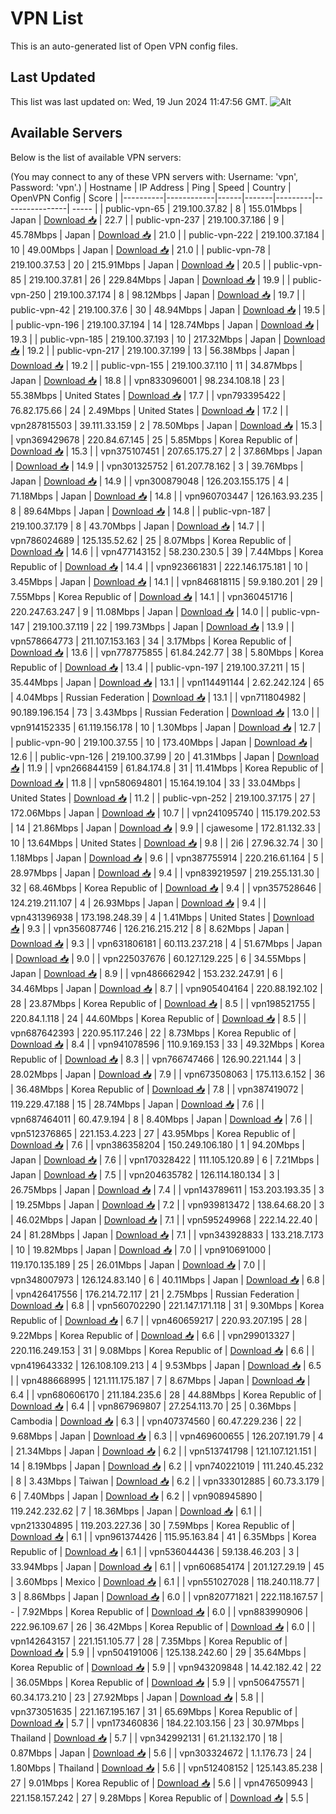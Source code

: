 # VPN List

This is an auto-generated list of Open VPN config files.

## Last Updated

This list was last updated on: Wed, 19 Jun 2024 11:47:56 GMT.
![Alt](https://repobeats.axiom.co/api/embed/186b98318ef1479477931607c1ad7d823f12451f.svg "Repobeats analytics image")

## Available Servers

Below is the list of available VPN servers:

(You may connect to any of these VPN servers with: Username: 'vpn', Password: 'vpn'.)
| Hostname | IP Address | Ping | Speed | Country | OpenVPN Config | Score |
|----------|------------|------|-------|---------|----------------| ----- |
| public-vpn-65 | 219.100.37.82 | 8 | 155.01Mbps | Japan | [Download 📥](./configs/server_0_JP.ovpn) | 22.7 |
| public-vpn-237 | 219.100.37.186 | 9 | 45.78Mbps | Japan | [Download 📥](./configs/server_1_JP.ovpn) | 21.0 |
| public-vpn-222 | 219.100.37.184 | 10 | 49.00Mbps | Japan | [Download 📥](./configs/server_2_JP.ovpn) | 21.0 |
| public-vpn-78 | 219.100.37.53 | 20 | 215.91Mbps | Japan | [Download 📥](./configs/server_3_JP.ovpn) | 20.5 |
| public-vpn-85 | 219.100.37.81 | 26 | 229.84Mbps | Japan | [Download 📥](./configs/server_4_JP.ovpn) | 19.9 |
| public-vpn-250 | 219.100.37.174 | 8 | 98.12Mbps | Japan | [Download 📥](./configs/server_5_JP.ovpn) | 19.7 |
| public-vpn-42 | 219.100.37.6 | 30 | 48.94Mbps | Japan | [Download 📥](./configs/server_6_JP.ovpn) | 19.5 |
| public-vpn-196 | 219.100.37.194 | 14 | 128.74Mbps | Japan | [Download 📥](./configs/server_7_JP.ovpn) | 19.3 |
| public-vpn-185 | 219.100.37.193 | 10 | 217.32Mbps | Japan | [Download 📥](./configs/server_8_JP.ovpn) | 19.2 |
| public-vpn-217 | 219.100.37.199 | 13 | 56.38Mbps | Japan | [Download 📥](./configs/server_9_JP.ovpn) | 19.2 |
| public-vpn-155 | 219.100.37.110 | 11 | 34.87Mbps | Japan | [Download 📥](./configs/server_10_JP.ovpn) | 18.8 |
| vpn833096001 | 98.234.108.18 | 23 | 55.38Mbps | United States | [Download 📥](./configs/server_11_US.ovpn) | 17.7 |
| vpn793395422 | 76.82.175.66 | 24 | 2.49Mbps | United States | [Download 📥](./configs/server_12_US.ovpn) | 17.2 |
| vpn287815503 | 39.111.33.159 | 2 | 78.50Mbps | Japan | [Download 📥](./configs/server_13_JP.ovpn) | 15.3 |
| vpn369429678 | 220.84.67.145 | 25 | 5.85Mbps | Korea Republic of | [Download 📥](./configs/server_14_KR.ovpn) | 15.3 |
| vpn375107451 | 207.65.175.27 | 2 | 37.86Mbps | Japan | [Download 📥](./configs/server_15_JP.ovpn) | 14.9 |
| vpn301325752 | 61.207.78.162 | 3 | 39.76Mbps | Japan | [Download 📥](./configs/server_16_JP.ovpn) | 14.9 |
| vpn300879048 | 126.203.155.175 | 4 | 71.18Mbps | Japan | [Download 📥](./configs/server_17_JP.ovpn) | 14.8 |
| vpn960703447 | 126.163.93.235 | 8 | 89.64Mbps | Japan | [Download 📥](./configs/server_18_JP.ovpn) | 14.8 |
| public-vpn-187 | 219.100.37.179 | 8 | 43.70Mbps | Japan | [Download 📥](./configs/server_19_JP.ovpn) | 14.7 |
| vpn786024689 | 125.135.52.62 | 25 | 8.07Mbps | Korea Republic of | [Download 📥](./configs/server_20_KR.ovpn) | 14.6 |
| vpn477143152 | 58.230.230.5 | 39 | 7.44Mbps | Korea Republic of | [Download 📥](./configs/server_21_KR.ovpn) | 14.4 |
| vpn923661831 | 222.146.175.181 | 10 | 3.45Mbps | Japan | [Download 📥](./configs/server_22_JP.ovpn) | 14.1 |
| vpn846818115 | 59.9.180.201 | 29 | 7.55Mbps | Korea Republic of | [Download 📥](./configs/server_23_KR.ovpn) | 14.1 |
| vpn360451716 | 220.247.63.247 | 9 | 11.08Mbps | Japan | [Download 📥](./configs/server_24_JP.ovpn) | 14.0 |
| public-vpn-147 | 219.100.37.119 | 22 | 199.73Mbps | Japan | [Download 📥](./configs/server_25_JP.ovpn) | 13.9 |
| vpn578664773 | 211.107.153.163 | 34 | 3.17Mbps | Korea Republic of | [Download 📥](./configs/server_26_KR.ovpn) | 13.6 |
| vpn778775855 | 61.84.242.77 | 38 | 5.80Mbps | Korea Republic of | [Download 📥](./configs/server_27_KR.ovpn) | 13.4 |
| public-vpn-197 | 219.100.37.211 | 15 | 35.44Mbps | Japan | [Download 📥](./configs/server_28_JP.ovpn) | 13.1 |
| vpn114491144 | 2.62.242.124 | 65 | 4.04Mbps | Russian Federation | [Download 📥](./configs/server_29_RU.ovpn) | 13.1 |
| vpn711804982 | 90.189.196.154 | 73 | 3.43Mbps | Russian Federation | [Download 📥](./configs/server_30_RU.ovpn) | 13.0 |
| vpn914152335 | 61.119.156.178 | 10 | 1.30Mbps | Japan | [Download 📥](./configs/server_31_JP.ovpn) | 12.7 |
| public-vpn-90 | 219.100.37.55 | 10 | 173.40Mbps | Japan | [Download 📥](./configs/server_32_JP.ovpn) | 12.6 |
| public-vpn-126 | 219.100.37.99 | 20 | 41.31Mbps | Japan | [Download 📥](./configs/server_33_JP.ovpn) | 11.9 |
| vpn266844159 | 61.84.174.8 | 31 | 11.41Mbps | Korea Republic of | [Download 📥](./configs/server_34_KR.ovpn) | 11.8 |
| vpn580694801 | 15.164.19.104 | 33 | 33.04Mbps | United States | [Download 📥](./configs/server_35_US.ovpn) | 11.2 |
| public-vpn-252 | 219.100.37.175 | 27 | 172.06Mbps | Japan | [Download 📥](./configs/server_36_JP.ovpn) | 10.7 |
| vpn241095740 | 115.179.202.53 | 14 | 21.86Mbps | Japan | [Download 📥](./configs/server_37_JP.ovpn) | 9.9 |
| cjawesome | 172.81.132.33 | 10 | 13.64Mbps | United States | [Download 📥](./configs/server_38_US.ovpn) | 9.8 |
| 2i6 | 27.96.32.74 | 30 | 1.18Mbps | Japan | [Download 📥](./configs/server_39_JP.ovpn) | 9.6 |
| vpn387755914 | 220.216.61.164 | 5 | 28.97Mbps | Japan | [Download 📥](./configs/server_40_JP.ovpn) | 9.4 |
| vpn839219597 | 219.255.131.30 | 32 | 68.46Mbps | Korea Republic of | [Download 📥](./configs/server_41_KR.ovpn) | 9.4 |
| vpn357528646 | 124.219.211.107 | 4 | 26.93Mbps | Japan | [Download 📥](./configs/server_42_JP.ovpn) | 9.4 |
| vpn431396938 | 173.198.248.39 | 4 | 1.41Mbps | United States | [Download 📥](./configs/server_43_US.ovpn) | 9.3 |
| vpn356087746 | 126.216.215.212 | 8 | 8.62Mbps | Japan | [Download 📥](./configs/server_44_JP.ovpn) | 9.3 |
| vpn631806181 | 60.113.237.218 | 4 | 51.67Mbps | Japan | [Download 📥](./configs/server_45_JP.ovpn) | 9.0 |
| vpn225037676 | 60.127.129.225 | 6 | 34.55Mbps | Japan | [Download 📥](./configs/server_46_JP.ovpn) | 8.9 |
| vpn486662942 | 153.232.247.91 | 6 | 34.46Mbps | Japan | [Download 📥](./configs/server_47_JP.ovpn) | 8.7 |
| vpn905404164 | 220.88.192.102 | 28 | 23.87Mbps | Korea Republic of | [Download 📥](./configs/server_48_KR.ovpn) | 8.5 |
| vpn198521755 | 220.84.1.118 | 24 | 44.60Mbps | Korea Republic of | [Download 📥](./configs/server_49_KR.ovpn) | 8.5 |
| vpn687642393 | 220.95.117.246 | 22 | 8.73Mbps | Korea Republic of | [Download 📥](./configs/server_50_KR.ovpn) | 8.4 |
| vpn941078596 | 110.9.169.153 | 33 | 49.32Mbps | Korea Republic of | [Download 📥](./configs/server_51_KR.ovpn) | 8.3 |
| vpn766747466 | 126.90.221.144 | 3 | 28.02Mbps | Japan | [Download 📥](./configs/server_52_JP.ovpn) | 7.9 |
| vpn673508063 | 175.113.6.152 | 36 | 36.48Mbps | Korea Republic of | [Download 📥](./configs/server_53_KR.ovpn) | 7.8 |
| vpn387419072 | 119.229.47.188 | 15 | 28.74Mbps | Japan | [Download 📥](./configs/server_54_JP.ovpn) | 7.6 |
| vpn687464011 | 60.47.9.194 | 8 | 8.40Mbps | Japan | [Download 📥](./configs/server_55_JP.ovpn) | 7.6 |
| vpn512376865 | 221.153.4.223 | 27 | 43.95Mbps | Korea Republic of | [Download 📥](./configs/server_56_KR.ovpn) | 7.6 |
| vpn386358204 | 150.249.106.180 | 1 | 94.20Mbps | Japan | [Download 📥](./configs/server_57_JP.ovpn) | 7.6 |
| vpn170328422 | 111.105.120.89 | 6 | 7.21Mbps | Japan | [Download 📥](./configs/server_58_JP.ovpn) | 7.5 |
| vpn204635782 | 126.114.180.134 | 3 | 26.75Mbps | Japan | [Download 📥](./configs/server_59_JP.ovpn) | 7.4 |
| vpn143789611 | 153.203.193.35 | 3 | 19.25Mbps | Japan | [Download 📥](./configs/server_60_JP.ovpn) | 7.2 |
| vpn939813472 | 138.64.68.20 | 3 | 46.02Mbps | Japan | [Download 📥](./configs/server_61_JP.ovpn) | 7.1 |
| vpn595249968 | 222.14.22.40 | 24 | 81.28Mbps | Japan | [Download 📥](./configs/server_62_JP.ovpn) | 7.1 |
| vpn343928833 | 133.218.7.173 | 10 | 19.82Mbps | Japan | [Download 📥](./configs/server_63_JP.ovpn) | 7.0 |
| vpn910691000 | 119.170.135.189 | 25 | 26.01Mbps | Japan | [Download 📥](./configs/server_64_JP.ovpn) | 7.0 |
| vpn348007973 | 126.124.83.140 | 6 | 40.11Mbps | Japan | [Download 📥](./configs/server_65_JP.ovpn) | 6.8 |
| vpn426417556 | 176.214.72.117 | 21 | 2.75Mbps | Russian Federation | [Download 📥](./configs/server_66_RU.ovpn) | 6.8 |
| vpn560702290 | 221.147.171.118 | 31 | 9.30Mbps | Korea Republic of | [Download 📥](./configs/server_67_KR.ovpn) | 6.7 |
| vpn460659217 | 220.93.207.195 | 28 | 9.22Mbps | Korea Republic of | [Download 📥](./configs/server_68_KR.ovpn) | 6.6 |
| vpn299013327 | 220.116.249.153 | 31 | 9.08Mbps | Korea Republic of | [Download 📥](./configs/server_69_KR.ovpn) | 6.6 |
| vpn419643332 | 126.108.109.213 | 4 | 9.53Mbps | Japan | [Download 📥](./configs/server_70_JP.ovpn) | 6.5 |
| vpn488668995 | 121.111.175.187 | 7 | 8.67Mbps | Japan | [Download 📥](./configs/server_71_JP.ovpn) | 6.4 |
| vpn680606170 | 211.184.235.6 | 28 | 44.88Mbps | Korea Republic of | [Download 📥](./configs/server_72_KR.ovpn) | 6.4 |
| vpn867969807 | 27.254.113.70 | 25 | 0.36Mbps | Cambodia | [Download 📥](./configs/server_73_KH.ovpn) | 6.3 |
| vpn407374560 | 60.47.229.236 | 22 | 9.68Mbps | Japan | [Download 📥](./configs/server_74_JP.ovpn) | 6.3 |
| vpn469600655 | 126.207.191.79 | 4 | 21.34Mbps | Japan | [Download 📥](./configs/server_75_JP.ovpn) | 6.2 |
| vpn513741798 | 121.107.121.151 | 14 | 8.19Mbps | Japan | [Download 📥](./configs/server_76_JP.ovpn) | 6.2 |
| vpn740221019 | 111.240.45.232 | 8 | 3.43Mbps | Taiwan | [Download 📥](./configs/server_77_TW.ovpn) | 6.2 |
| vpn333012885 | 60.73.3.179 | 6 | 7.40Mbps | Japan | [Download 📥](./configs/server_78_JP.ovpn) | 6.2 |
| vpn908945890 | 119.242.232.62 | 7 | 18.36Mbps | Japan | [Download 📥](./configs/server_79_JP.ovpn) | 6.1 |
| vpn213304895 | 119.203.227.36 | 30 | 7.59Mbps | Korea Republic of | [Download 📥](./configs/server_80_KR.ovpn) | 6.1 |
| vpn961374426 | 115.95.163.84 | 41 | 6.35Mbps | Korea Republic of | [Download 📥](./configs/server_81_KR.ovpn) | 6.1 |
| vpn536044436 | 59.138.46.203 | 3 | 33.94Mbps | Japan | [Download 📥](./configs/server_82_JP.ovpn) | 6.1 |
| vpn606854174 | 201.127.29.19 | 45 | 3.60Mbps | Mexico | [Download 📥](./configs/server_83_MX.ovpn) | 6.1 |
| vpn551027028 | 118.240.118.77 | 3 | 8.86Mbps | Japan | [Download 📥](./configs/server_84_JP.ovpn) | 6.0 |
| vpn820771821 | 222.118.167.57 | - | 7.92Mbps | Korea Republic of | [Download 📥](./configs/server_85_KR.ovpn) | 6.0 |
| vpn883990906 | 222.96.109.67 | 26 | 36.42Mbps | Korea Republic of | [Download 📥](./configs/server_86_KR.ovpn) | 6.0 |
| vpn142643157 | 221.151.105.77 | 28 | 7.35Mbps | Korea Republic of | [Download 📥](./configs/server_87_KR.ovpn) | 5.9 |
| vpn504191006 | 125.138.242.60 | 29 | 35.64Mbps | Korea Republic of | [Download 📥](./configs/server_88_KR.ovpn) | 5.9 |
| vpn943209848 | 14.42.182.42 | 22 | 36.05Mbps | Korea Republic of | [Download 📥](./configs/server_89_KR.ovpn) | 5.9 |
| vpn506475571 | 60.34.173.210 | 23 | 27.92Mbps | Japan | [Download 📥](./configs/server_90_JP.ovpn) | 5.8 |
| vpn373051635 | 221.167.195.167 | 31 | 65.69Mbps | Korea Republic of | [Download 📥](./configs/server_91_KR.ovpn) | 5.7 |
| vpn173460836 | 184.22.103.156 | 23 | 30.97Mbps | Thailand | [Download 📥](./configs/server_92_TH.ovpn) | 5.7 |
| vpn342992131 | 61.21.132.170 | 18 | 0.87Mbps | Japan | [Download 📥](./configs/server_93_JP.ovpn) | 5.6 |
| vpn303324672 | 1.1.176.73 | 24 | 1.80Mbps | Thailand | [Download 📥](./configs/server_94_TH.ovpn) | 5.6 |
| vpn512408152 | 125.143.85.238 | 27 | 9.01Mbps | Korea Republic of | [Download 📥](./configs/server_95_KR.ovpn) | 5.6 |
| vpn476509943 | 221.158.157.242 | 27 | 9.28Mbps | Korea Republic of | [Download 📥](./configs/server_96_KR.ovpn) | 5.5 |
